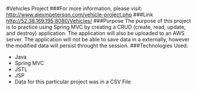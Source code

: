#Vehicles Project
###For more information, please visit: http://www.alexmpeterson.com/vehicle-project.php
###Link http://52.38.169.195:8080/Vehicles/
###Purpose
The purpose of this project is to practice using Spring MVC by creating a CRUD (create, read, update, and destroy) application.  The application will also be uploaded to an AWS server. The application will not be able to save data in a externally, however the modified data will persist throught the session.
###Technologies Used:
* Java
* Spring MVC
* JSTL
* JSP
* Data for this particular project was in a CSV File
